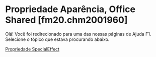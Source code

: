 
# Propriedade Aparência, Office Shared [fm20.chm2001960]

Olá! Você foi redirecionado para uma das nossas páginas de Ajuda F1. Selecione o tópico que estava procurando abaixo.

[Propriedade SpecialEffect](http://msdn.microsoft.com/library/db3fa148-42f3-fded-9ec4-6d46c963fdce%28Office.15%29.aspx)
